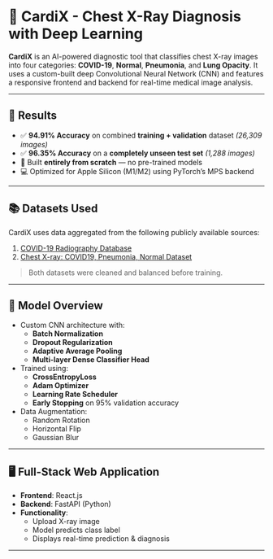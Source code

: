 # 🩻 CardiX - Chest X-Ray Diagnosis with Deep Learning

**CardiX** is an AI-powered diagnostic tool that classifies chest X-ray images into four categories: **COVID-19**, **Normal**, **Pneumonia**, and **Lung Opacity**. It uses a custom-built deep Convolutional Neural Network (CNN) and features a responsive frontend and backend for real-time medical image analysis.

---

## 🚀 Results

- ✅ **94.91% Accuracy** on combined **training + validation** dataset *(26,309 images)*
- ✅ **96.35% Accuracy** on a **completely unseen test set** *(1,288 images)*
- 🧠 Built **entirely from scratch** — no pre-trained models
- 💻 Optimized for Apple Silicon (M1/M2) using PyTorch’s MPS backend

---

## 📚 Datasets Used

CardiX uses data aggregated from the following publicly available sources:

1. [COVID-19 Radiography Database](https://www.kaggle.com/datasets/tawsifurrahman/covid19-radiography-database)
2. [Chest X-ray: COVID19, Pneumonia, Normal Dataset](https://www.kaggle.com/datasets/prashant268/chest-xray-covid19-pneumonia)

> Both datasets were cleaned and balanced before training.

---

## 🧠 Model Overview

- Custom CNN architecture with:
  - **Batch Normalization**
  - **Dropout Regularization**
  - **Adaptive Average Pooling**
  - **Multi-layer Dense Classifier Head**
- Trained using:
  - **CrossEntropyLoss**
  - **Adam Optimizer**
  - **Learning Rate Scheduler**
  - **Early Stopping** on 95% validation accuracy
- Data Augmentation:
  - Random Rotation
  - Horizontal Flip
  - Gaussian Blur

---

## 🖥️ Full-Stack Web Application

- **Frontend**: React.js 
- **Backend**: FastAPI (Python)
- **Functionality**:
  - Upload X-ray image
  - Model predicts class label
  - Displays real-time prediction & diagnosis

---


